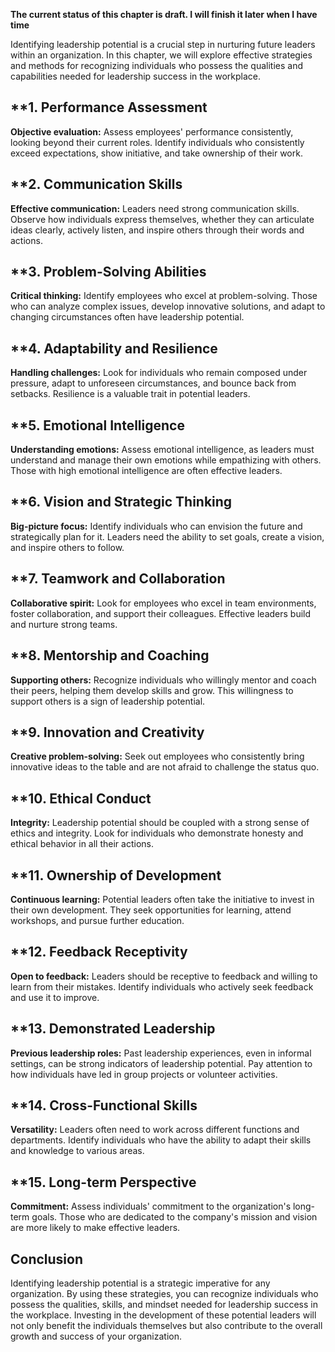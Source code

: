 **The current status of this chapter is draft. I will finish it later when I have time**

Identifying leadership potential is a crucial step in nurturing future leaders within an organization. In this chapter, we will explore effective strategies and methods for recognizing individuals who possess the qualities and capabilities needed for leadership success in the workplace.

\*\*1. **Performance Assessment**
---------------------------------

**Objective evaluation:** Assess employees' performance consistently, looking beyond their current roles. Identify individuals who consistently exceed expectations, show initiative, and take ownership of their work.

\*\*2. **Communication Skills**
-------------------------------

**Effective communication:** Leaders need strong communication skills. Observe how individuals express themselves, whether they can articulate ideas clearly, actively listen, and inspire others through their words and actions.

\*\*3. **Problem-Solving Abilities**
------------------------------------

**Critical thinking:** Identify employees who excel at problem-solving. Those who can analyze complex issues, develop innovative solutions, and adapt to changing circumstances often have leadership potential.

\*\*4. **Adaptability and Resilience**
--------------------------------------

**Handling challenges:** Look for individuals who remain composed under pressure, adapt to unforeseen circumstances, and bounce back from setbacks. Resilience is a valuable trait in potential leaders.

\*\*5. **Emotional Intelligence**
---------------------------------

**Understanding emotions:** Assess emotional intelligence, as leaders must understand and manage their own emotions while empathizing with others. Those with high emotional intelligence are often effective leaders.

\*\*6. **Vision and Strategic Thinking**
----------------------------------------

**Big-picture focus:** Identify individuals who can envision the future and strategically plan for it. Leaders need the ability to set goals, create a vision, and inspire others to follow.

\*\*7. **Teamwork and Collaboration**
-------------------------------------

**Collaborative spirit:** Look for employees who excel in team environments, foster collaboration, and support their colleagues. Effective leaders build and nurture strong teams.

\*\*8. **Mentorship and Coaching**
----------------------------------

**Supporting others:** Recognize individuals who willingly mentor and coach their peers, helping them develop skills and grow. This willingness to support others is a sign of leadership potential.

\*\*9. **Innovation and Creativity**
------------------------------------

**Creative problem-solving:** Seek out employees who consistently bring innovative ideas to the table and are not afraid to challenge the status quo.

\*\*10. **Ethical Conduct**
---------------------------

**Integrity:** Leadership potential should be coupled with a strong sense of ethics and integrity. Look for individuals who demonstrate honesty and ethical behavior in all their actions.

\*\*11. **Ownership of Development**
------------------------------------

**Continuous learning:** Potential leaders often take the initiative to invest in their own development. They seek opportunities for learning, attend workshops, and pursue further education.

\*\*12. **Feedback Receptivity**
--------------------------------

**Open to feedback:** Leaders should be receptive to feedback and willing to learn from their mistakes. Identify individuals who actively seek feedback and use it to improve.

\*\*13. **Demonstrated Leadership**
-----------------------------------

**Previous leadership roles:** Past leadership experiences, even in informal settings, can be strong indicators of leadership potential. Pay attention to how individuals have led in group projects or volunteer activities.

\*\*14. **Cross-Functional Skills**
-----------------------------------

**Versatility:** Leaders often need to work across different functions and departments. Identify individuals who have the ability to adapt their skills and knowledge to various areas.

\*\*15. **Long-term Perspective**
---------------------------------

**Commitment:** Assess individuals' commitment to the organization's long-term goals. Those who are dedicated to the company's mission and vision are more likely to make effective leaders.

**Conclusion**
--------------

Identifying leadership potential is a strategic imperative for any organization. By using these strategies, you can recognize individuals who possess the qualities, skills, and mindset needed for leadership success in the workplace. Investing in the development of these potential leaders will not only benefit the individuals themselves but also contribute to the overall growth and success of your organization.
